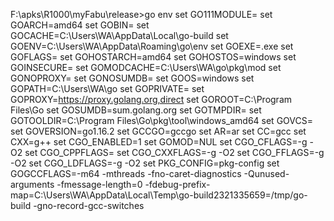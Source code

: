 
F:\apks\R1000\myFabu\release>go env
set GO111MODULE=
set GOARCH=amd64
set GOBIN=
set GOCACHE=C:\Users\WA\AppData\Local\go-build
set GOENV=C:\Users\WA\AppData\Roaming\go\env
set GOEXE=.exe
set GOFLAGS=
set GOHOSTARCH=amd64
set GOHOSTOS=windows
set GOINSECURE=
set GOMODCACHE=C:\Users\WA\go\pkg\mod
set GONOPROXY=
set GONOSUMDB=
set GOOS=windows
set GOPATH=C:\Users\WA\go
set GOPRIVATE=
set GOPROXY=https://proxy.golang.org,direct
set GOROOT=C:\Program Files\Go
set GOSUMDB=sum.golang.org
set GOTMPDIR=
set GOTOOLDIR=C:\Program Files\Go\pkg\tool\windows_amd64
set GOVCS=
set GOVERSION=go1.16.2
set GCCGO=gccgo
set AR=ar
set CC=gcc
set CXX=g++
set CGO_ENABLED=1
set GOMOD=NUL
set CGO_CFLAGS=-g -O2
set CGO_CPPFLAGS=
set CGO_CXXFLAGS=-g -O2
set CGO_FFLAGS=-g -O2
set CGO_LDFLAGS=-g -O2
set PKG_CONFIG=pkg-config
set GOGCCFLAGS=-m64 -mthreads -fno-caret-diagnostics -Qunused-arguments -fmessage-length=0 -fdebug-prefix-map=C:\Users\WA\AppData\Local\Temp\go-build2321335659=/tmp/go-build -gno-record-gcc-switches
